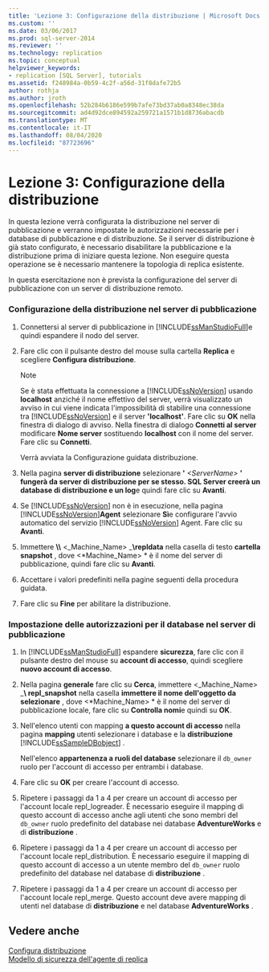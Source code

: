 ```yaml
---
title: 'Lezione 3: Configurazione della distribuzione | Microsoft Docs'
ms.custom: ''
ms.date: 03/06/2017
ms.prod: sql-server-2014
ms.reviewer: ''
ms.technology: replication
ms.topic: conceptual
helpviewer_keywords:
- replication [SQL Server], tutorials
ms.assetid: f248984a-0b59-4c2f-a56d-31f8dafe72b5
author: rothja
ms.author: jroth
ms.openlocfilehash: 52b284b6186e599b7afe73bd37ab0a8348ec38da
ms.sourcegitcommit: ad4d92dce894592a259721a1571b1d8736abacdb
ms.translationtype: MT
ms.contentlocale: it-IT
ms.lasthandoff: 08/04/2020
ms.locfileid: "87723696"
---
```

# <a name="lesson-3-configuring-distribution"></a>Lezione 3: Configurazione della distribuzione
  In questa lezione verrà configurata la distribuzione nel server di pubblicazione e verranno impostate le autorizzazioni necessarie per i database di pubblicazione e di distribuzione. Se il server di distribuzione è già stato configurato, è necessario disabilitare la pubblicazione e la distribuzione prima di iniziare questa lezione. Non eseguire questa operazione se è necessario mantenere la topologia di replica esistente.  
  
 In questa esercitazione non è prevista la configurazione del server di pubblicazione con un server di distribuzione remoto.  
  
### <a name="configuring-distribution-at-the-publisher"></a>Configurazione della distribuzione nel server di pubblicazione  
  
1.  Connettersi al server di pubblicazione in [!INCLUDE[ssManStudioFull](../../includes/ssmanstudiofull-md.md)]e quindi espandere il nodo del server.  
  
2.  Fare clic con il pulsante destro del mouse sulla cartella **Replica** e scegliere **Configura distribuzione**.  
  
    > [!NOTE]  
    >  Se è stata effettuata la connessione a [!INCLUDE[ssNoVersion](../../includes/ssnoversion-md.md)] usando **localhost** anziché il nome effettivo del server, verrà visualizzato un avviso in cui viene indicata l'impossibilità di stabilire una connessione tra [!INCLUDE[ssNoVersion](../../includes/ssnoversion-md.md)] e il server **'localhost'**. Fare clic su **OK** nella finestra di dialogo di avviso. Nella finestra di dialogo **Connetti al server** modificare **Nome server** sostituendo **localhost** con il nome del server. Fare clic su **Connetti**.  
  
     Verrà avviata la Configurazione guidata distribuzione.  
  
3.  Nella pagina **server di distribuzione** selezionare **'** _\<ServerName>_ **' fungerà da server di distribuzione per se stesso. SQL Server creerà un database di distribuzione e un log**e quindi fare clic su **Avanti**.  
  
4.  Se [!INCLUDE[ssNoVersion](../../includes/ssnoversion-md.md)] non è in esecuzione, nella pagina [!INCLUDE[ssNoVersion](../../includes/ssnoversion-md.md)]**Agent** selezionare **Sì**e configurare l'avvio automatico del servizio [!INCLUDE[ssNoVersion](../../includes/ssnoversion-md.md)] Agent. Fare clic su **Avanti**.  
  
5.  Immettere **\\\\** \<_Machine_Name> _**\repldata** nella casella di testo **cartella snapshot** , dove \<*Machine_Name> * è il nome del server di pubblicazione, quindi fare clic su **Avanti**.  
  
6.  Accettare i valori predefiniti nella pagine seguenti della procedura guidata.  
  
7.  Fare clic su **Fine** per abilitare la distribuzione.  
  
### <a name="setting-database-permissions-at-the-publisher"></a>Impostazione delle autorizzazioni per il database nel server di pubblicazione  
  
1.  In [!INCLUDE[ssManStudioFull](../../includes/ssmanstudiofull-md.md)] espandere **sicurezza**, fare clic con il pulsante destro del mouse su **account di accesso**, quindi scegliere **nuovo account di accesso**.  
  
2.  Nella pagina **generale** fare clic su **Cerca**, immettere \<_Machine_Name> _**\ repl_snapshot** nella casella **immettere il nome dell'oggetto da selezionare** , dove \<*Machine_Name> * è il nome del server di pubblicazione locale, fare clic su **Controlla nomi**e quindi su **OK**.  
  
3.  Nell'elenco utenti con mapping **a questo account di accesso** nella pagina **mapping** utenti selezionare i database e la **distribuzione** [!INCLUDE[ssSampleDBobject](../../includes/sssampledbobject-md.md)] .  
  
     Nell'elenco **appartenenza a ruoli del database** selezionare il `db_owner` ruolo per l'account di accesso per entrambi i database.  
  
4.  Fare clic su **OK** per creare l'account di accesso.  
  
5.  Ripetere i passaggi da 1 a 4 per creare un account di accesso per l'account locale repl_logreader. È necessario eseguire il mapping di questo account di accesso anche agli utenti che sono membri del `db_owner` ruolo predefinito del database nei database **AdventureWorks** e di **distribuzione** .  
  
6.  Ripetere i passaggi da 1 a 4 per creare un account di accesso per l'account locale repl_distribution. È necessario eseguire il mapping di questo account di accesso a un utente membro del `db_owner` ruolo predefinito del database nel database di **distribuzione** .  
  
7.  Ripetere i passaggi da 1 a 4 per creare un account di accesso per l'account locale repl_merge. Questo account deve avere mapping di utenti nel database di **distribuzione** e nel database **AdventureWorks** .  
  
## <a name="see-also"></a>Vedere anche  
 [Configura distribuzione](configure-distribution.md)   
 [Modello di sicurezza dell'agente di replica](security/replication-agent-security-model.md)  
  
  
